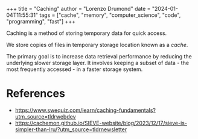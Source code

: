 +++
title = "Caching"
author = "Lorenzo Drumond"
date = "2024-01-04T11:55:31"
tags = ["cache",  "memory",  "computer_science",  "code",  "programming",  "fast"]
+++


Caching is a method of storing temporary data for quick access.

We store copies of files in temporary storage location known as a _cache_.

The primary goal is to increase data retrieval performance by reducing the underlying
slower storage layer. It involves keeping a subset of data - the most frequently accessed -
in a faster storage system.

# References
- https://www.swequiz.com/learn/caching-fundamentals?utm_source=tldrwebdev
- https://cachemon.github.io/SIEVE-website/blog/2023/12/17/sieve-is-simpler-than-lru/?utm_source=tldrnewsletter
